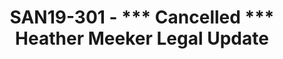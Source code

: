 ---
categories:
- san19
description: This session has been cancelled.
image:
  featured: 'true'
  path: /assets/images/featured-images/san19/SAN19-301.png
session_attendee_num: '35'
session_id: SAN19-301
session_room: Pacific Room (Keynote)
session_slot:
  end_time: '2019-09-25 09:25:00'
  start_time: '2019-09-25 09:00:00'
session_speakers:
- speaker_bio: Andrea joined the Linaro Technical Steering Committee in 2010 as an
    ST-Ericsson Fellow before becoming a Linaro employee in 2012 as the Director of
    the Linaro Enterprise Group (now known as the Linaro Data Center and Cloud Group).
    He then went on to work as the VP of Segment Groups and Strategic Initiatives
    before taking on his current VP of Membership Development role. Prior to Linaro,
    Andrea worked at STMicroelectronics, leading the development of the world’s first
    USB ADSL soft-modem with WHCL certification. He also set up ST Linux teams in
    Noida and Bangalore for the smartphone application processors division. Andrea
    holds a University Degree in Telecommunication and speaks fluent French and English,
    in addition to his native Italian.
  speaker_company: Linaro
  speaker_image: /assets/images/speakers/san19/andrea-gallo.jpg
  speaker_location: Milan Area, Italy
  speaker_name: Andrea Gallo
  speaker_position: VP of Membership Development
  speaker_url: www.linaro.org
  speaker_username: andrea.gallo
session_track: Open Source Development
tag: session
tags:
- Wednesday
title: SAN19-301 - *** Cancelled *** Heather Meeker Legal Update
---